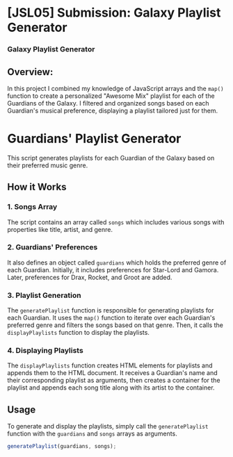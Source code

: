 # [JSL05] Submission: Galaxy Playlist Generator

### Galaxy Playlist Generator

## Overview:
In this project I combined my knowledge of JavaScript arrays and the `map()` function to create a personalized "Awesome Mix" playlist for each of the Guardians of the Galaxy. I filtered and organized songs based on each Guardian's musical preference, displaying a playlist tailored just for them.

# Guardians' Playlist Generator

This script generates playlists for each Guardian of the Galaxy based on their preferred music genre.

## How it Works

### 1. Songs Array

The script contains an array called `songs` which includes various songs with properties like title, artist, and genre.

### 2. Guardians' Preferences

It also defines an object called `guardians` which holds the preferred genre of each Guardian. Initially, it includes preferences for Star-Lord and Gamora. Later, preferences for Drax, Rocket, and Groot are added.

### 3. Playlist Generation

The `generatePlaylist` function is responsible for generating playlists for each Guardian. It uses the `map()` function to iterate over each Guardian's preferred genre and filters the songs based on that genre. Then, it calls the `displayPlaylists` function to display the playlists.

### 4. Displaying Playlists

The `displayPlaylists` function creates HTML elements for playlists and appends them to the HTML document. It receives a Guardian's name and their corresponding playlist as arguments, then creates a container for the playlist and appends each song title along with its artist to the container.

## Usage

To generate and display the playlists, simply call the `generatePlaylist` function with the `guardians` and `songs` arrays as arguments.

```javascript
generatePlaylist(guardians, songs);






